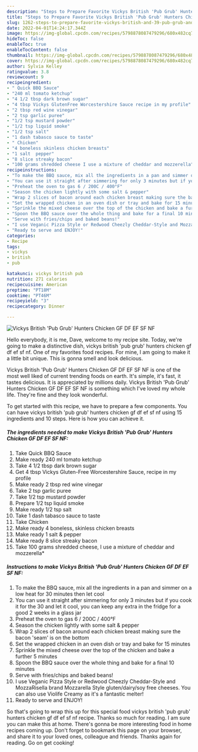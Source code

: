 ```yaml
---
description: "Steps to Prepare Favorite Vickys British 'Pub Grub' Hunters Chicken GF DF EF SF NF"
title: "Steps to Prepare Favorite Vickys British 'Pub Grub' Hunters Chicken GF DF EF SF NF"
slug: 1262-steps-to-prepare-favorite-vickys-british-and-39-pub-grub-and-39-hunters-chicken-gf-df-ef-sf-nf
date: 2022-04-01T14:24:17.344Z
image: https://img-global.cpcdn.com/recipes/5798878087479296/680x482cq70/vickys-british-pub-grub-hunters-chicken-gf-df-ef-sf-nf-recipe-main-photo.jpg
hideToc: false
enableToc: true
enableTocContent: false
thumbnail: https://img-global.cpcdn.com/recipes/5798878087479296/680x482cq70/vickys-british-pub-grub-hunters-chicken-gf-df-ef-sf-nf-recipe-main-photo.jpg
cover: https://img-global.cpcdn.com/recipes/5798878087479296/680x482cq70/vickys-british-pub-grub-hunters-chicken-gf-df-ef-sf-nf-recipe-main-photo.jpg
author: Sylvia Kelley
ratingvalue: 3.8
reviewcount: 9
recipeingredient:
- " Quick BBQ Sauce"
- "240 ml tomato ketchup"
- "4 1/2 tbsp dark brown sugar"
- "4 tbsp Vickys GlutenFree Worcestershire Sauce recipe in my profile"
- "2 tbsp red wine vinegar"
- "2 tsp garlic puree"
- "1/2 tsp mustard powder"
- "1/2 tsp liquid smoke"
- "1/2 tsp salt"
- "1 dash tabasco sauce to taste"
- " Chicken"
- "4 boneless skinless chicken breasts"
- "1 salt  pepper"
- "8 slice streaky bacon"
- "100 grams shredded cheese I use a mixture of cheddar and mozzerella"
recipeinstructions:
- "To make the BBQ sauce, mix all the ingredients in a pan and simmer on a low heat for 30 minutes then let cool"
- "You can use it straight after simmering for only 3 minutes but if you cook it for the 30 and let it cool, you can keep any extra in the fridge for a good 2 weeks in a glass jar"
- "Preheat the oven to gas 6 / 200C / 400°F"
- "Season the chicken lightly with some salt & pepper"
- "Wrap 2 slices of bacon around each chicken breast making sure the bacon &#39;seam&#39; is on the bottom"
- "Set the wrapped chicken in an oven dish or tray and bake for 15 minutes"
- "Sprinkle the mixed cheese over the top of the chicken and bake a further 5 minutes"
- "Spoon the BBQ sauce over the whole thing and bake for a final 10 minutes"
- "Serve with fries/chips and baked beans!"
- "I use Veganic Pizza Style or Redwood Cheezly Cheddar-Style and MozzaRisella brand Mozzarella Style gluten/dairy/soy free cheeses. You can also use Violife Creamy as it&#39;s a fantastic melter!"
- "Ready to serve and ENJOY!"
categories:
- Recipe
tags:
- vickys
- british
- pub

katakunci: vickys british pub 
nutrition: 271 calories
recipecuisine: American
preptime: "PT18M"
cooktime: "PT46M"
recipeyield: "3"
recipecategory: Dinner

---
```



![Vickys British &#39;Pub Grub&#39; Hunters Chicken GF DF EF SF NF](https://img-global.cpcdn.com/recipes/5798878087479296/680x482cq70/vickys-british-pub-grub-hunters-chicken-gf-df-ef-sf-nf-recipe-main-photo.jpg)

Hello everybody, it is me, Dave, welcome to my recipe site. Today, we're going to make a distinctive dish, vickys british &#39;pub grub&#39; hunters chicken gf df ef sf nf. One of my favorites food recipes. For mine, I am going to make it a little bit unique. This is gonna smell and look delicious.

Vickys British &#39;Pub Grub&#39; Hunters Chicken GF DF EF SF NF is one of the most well liked of current trending foods on earth. It's simple, it's fast, it tastes delicious. It is appreciated by millions daily. Vickys British &#39;Pub Grub&#39; Hunters Chicken GF DF EF SF NF is something which I've loved my whole life. They're fine and they look wonderful.




To get started with this recipe, we have to prepare a few components. You can have vickys british &#39;pub grub&#39; hunters chicken gf df ef sf nf using 15 ingredients and 10 steps. Here is how you can achieve it.

<!--inarticleads1-->

##### The ingredients needed to make Vickys British &#39;Pub Grub&#39; Hunters Chicken GF DF EF SF NF:

1. Take  Quick BBQ Sauce
1. Make ready 240 ml tomato ketchup
1. Take 4 1/2 tbsp dark brown sugar
1. Get 4 tbsp Vickys Gluten-Free Worcestershire Sauce, recipe in my profile
1. Make ready 2 tbsp red wine vinegar
1. Take 2 tsp garlic puree
1. Take 1/2 tsp mustard powder
1. Prepare 1/2 tsp liquid smoke
1. Make ready 1/2 tsp salt
1. Take 1 dash tabasco sauce to taste
1. Take  Chicken
1. Make ready 4 boneless, skinless chicken breasts
1. Make ready 1 salt & pepper
1. Make ready 8 slice streaky bacon
1. Take 100 grams shredded cheese, I use a mixture of cheddar and mozzerella*




<!--inarticleads2-->

##### Instructions to make Vickys British &#39;Pub Grub&#39; Hunters Chicken GF DF EF SF NF:

1. To make the BBQ sauce, mix all the ingredients in a pan and simmer on a low heat for 30 minutes then let cool
1. You can use it straight after simmering for only 3 minutes but if you cook it for the 30 and let it cool, you can keep any extra in the fridge for a good 2 weeks in a glass jar
1. Preheat the oven to gas 6 / 200C / 400°F
1. Season the chicken lightly with some salt & pepper
1. Wrap 2 slices of bacon around each chicken breast making sure the bacon &#39;seam&#39; is on the bottom
1. Set the wrapped chicken in an oven dish or tray and bake for 15 minutes
1. Sprinkle the mixed cheese over the top of the chicken and bake a further 5 minutes
1. Spoon the BBQ sauce over the whole thing and bake for a final 10 minutes
1. Serve with fries/chips and baked beans!
1. I use Veganic Pizza Style or Redwood Cheezly Cheddar-Style and MozzaRisella brand Mozzarella Style gluten/dairy/soy free cheeses. You can also use Violife Creamy as it&#39;s a fantastic melter!
1. Ready to serve and ENJOY!



So that's going to wrap this up for this special food vickys british &#39;pub grub&#39; hunters chicken gf df ef sf nf recipe. Thanks so much for reading. I am sure you can make this at home. There's gonna be more interesting food in home recipes coming up. Don't forget to bookmark this page on your browser, and share it to your loved ones, colleague and friends. Thanks again for reading. Go on get cooking!
